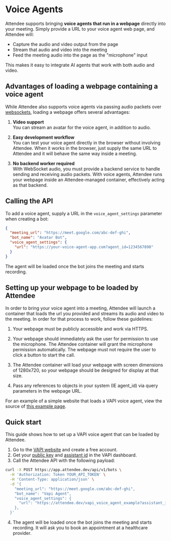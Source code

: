 # Voice Agents

Attendee supports bringing **voice agents that run in a webpage** directly into your meeting. Simply provide a URL to your voice agent web page, and Attendee will:

- Capture the audio and video output from the page
- Stream that audio and video into the meeting
- Feed the meeting audio into the page as the "microphone" input

This makes it easy to integrate AI agents that work with both audio and video.

## Advantages of loading a webpage containing a voice agent

While Attendee also supports voice agents via passing audio packets over [websockets](https://docs.attendee.dev/guides/realtime-audio-input-and-output), loading a webpage offers several advantages:

1. **Video support**  
   You can stream an avatar for the voice agent, in addition to audio.

2. **Easy development workflow**  
   You can test your voice agent directly in the browser without involving Attendee. When it works in the browser, just supply the same URL to Attendee and it will behave the same way inside a meeting.

3. **No backend worker required**  
  With WebSocket audio, you must provide a backend service to handle sending and receiving audio packets. With voice agents, Attendee runs your webpage inside an Attendee-managed container, effectively acting as that backend.

## Calling the API

To add a voice agent, supply a URL in the `voice_agent_settings` parameter when creating a bot:

```json
{
  "meeting_url": "https://meet.google.com/abc-def-ghi",
  "bot_name": "Avatar Bot",
  "voice_agent_settings": {
    "url": "https://your-voice-agent-app.com?agent_id=1234567890"
  }
}
```

The agent will be loaded once the bot joins the meeting and starts recording.

## Setting up your webpage to be loaded by Attendee

In order to bring your voice agent into a meeting, Attendee will launch a container that loads the url you provided and streams its audio and video to the meeting. In order for that process to work, follow these guidelines:

1. Your webpage must be publicly accessible and work via HTTPS.

2. Your webpage should immediately ask the user for permission to use the microphone. The Attendee container will grant the microphone permission automatically. The webpage must not require the user to click a button to start the call. 

3. The Attendee container will load your webpage with screen dimensions of 1280x720, so your webpage should be designed for display at that size.

4. Pass any references to objects in your system (IE agent_id) via query parameters in the webpage URL.

For an example of a simple website that loads a VAPI voice agent, view the source of [this example page](https://attendee.dev/vapi_voice_agent_example).

## Quick start

This guide shows how to set up a VAPI voice agent that can be loaded by Attendee.

1. Go to the [VAPI website](https://vapi.ai) and create a free account.
2. Get your [public key](https://dashboard.vapi.ai/org/api-keys) and [assistant id](https://dashboard.vapi.ai/assistants/) in the VAPI dashboard.
3. Call the Attendee API with the following payload:

```bash
curl -X POST https://app.attendee.dev/api/v1/bots \
  -H 'Authorization: Token YOUR_API_TOKEN' \
  -H 'Content-Type: application/json' \
  -d '{
    "meeting_url": "https://meet.google.com/abc-def-ghi",
    "bot_name": "Vapi Agent",
    "voice_agent_settings": {
      "url": "https://attendee.dev/vapi_voice_agent_example?assistant_id=YOUR_ASSISTANT_ID&public_key=YOUR_PUBLIC_KEY"
    },
  }'
```

4. The agent will be loaded once the bot joins the meeting and starts recording. It will ask you to book an appointment at a healthcare provider.